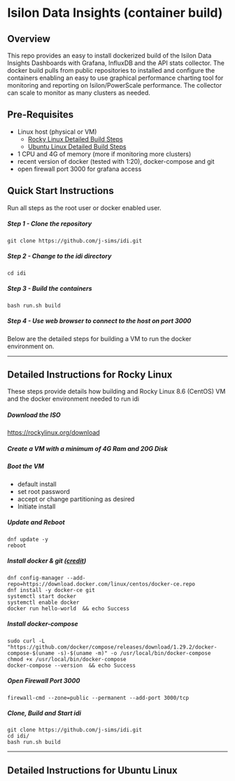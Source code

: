 # Isilon Data Insights (container build)

## Overview

This repo provides an easy to install dockerized build of the Isilon Data Insights Dashboards with Grafana, InfluxDB and the API stats collector. The docker build pulls from public repositories to installed and configure the containers enabling an easy to use graphical performance charting tool for monitoring and reporting on Isilon/PowerScale performance. The collector can scale to monitor as many clusters as needed.

## Pre-Requisites
- Linux host (physical or VM) 
  - [Rocky Linux Detailed Build Steps](https://github.com/j-sims/idi/edit/main/README.md#detailed-instructions-for-rocky-linux)
  - [Ubuntu Linux Detailed Build Steps](https://github.com/j-sims/idi/edit/main/README.md#detailed-instructions-for-ubuntu-linux)
- 1 CPU and 4G of memory (more if monitoring more clusters)
- recent version of docker (tested with 1:20), docker-compose and git
- open firewall port 3000 for grafana access


## Quick Start Instructions
Run all steps as the root user or docker enabled user.

##### Step 1 - Clone the repository
```
git clone https://github.com/j-sims/idi.git
```
##### Step 2 - Change to the idi directory
```
cd idi
```
##### Step 3 - Build the containers
```
bash run.sh build
```
##### Step 4 - Use web browser to connect to the host on port 3000

<p>
  </p>
Below are the detailed steps for building a VM to run the docker environment on.

---
## Detailed Instructions for Rocky Linux
These steps provide details how building and Rocky Linux 8.6 (CentOS) VM and the docker environment needed to run idi

##### Download the ISO
https://rockylinux.org/download

##### Create a VM with a minimum of 4G Ram and 20G Disk 

##### Boot the VM
- default install
- set root password
- accept or change partitioning as desired
- Initiate install

##### Update and Reboot
```
dnf update -y
reboot
```
##### Install docker & git ([credit](https://www.linuxtechi.com/install-docker-and-docker-compose-rocky-linux/))
```
dnf config-manager --add-repo=https://download.docker.com/linux/centos/docker-ce.repo
dnf install -y docker-ce git
systemctl start docker
systemctl enable docker
docker run hello-world  && echo Success
```

##### Install docker-compose
```
sudo curl -L "https://github.com/docker/compose/releases/download/1.29.2/docker-compose-$(uname -s)-$(uname -m)" -o /usr/local/bin/docker-compose
chmod +x /usr/local/bin/docker-compose
docker-compose --version  && echo Success
```

##### Open Firewall Port 3000
```
firewall-cmd --zone=public --permanent --add-port 3000/tcp
```

##### Clone, Build and Start idi
```
git clone https://github.com/j-sims/idi.git
cd idi/
bash run.sh build
```

---
## Detailed Instructions for Ubuntu Linux

